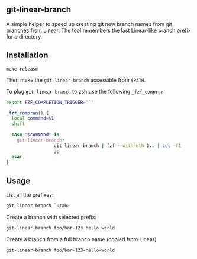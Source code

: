 ## git-linear-branch

A simple helper to speed up creating git new branch names from git branches from [Linear][ref_linear]. The tool remembers the last Linear-like branch prefix for a directory.

[ref_linear]: https://linear.app/

## Installation

```
make release
```

Then make the `git-linear-branch` accessible from `$PATH`.

To plug `git-linear-branch` to zsh use the following `_fzf_comprun`:

```zsh
export FZF_COMPLETION_TRIGGER='`'

_fzf_comprun() {
  local command=$1
  shift

  case "$command" in
    git-linear-branch)
                  git-linear-branch | fzf --with-nth 2.. | cut -f1
                  ;;
  esac
}
```

## Usage

List all the prefixes:

```bash
git-linear-branch `<tab>
```

Create a branch with selected prefix:

```bash
git-linear-branch foo/bar-123 hello world
```

Create a branch from a full branch name (copied from Linear)

```bash
git-linear-branch foo/bar-123-hello-world
```
